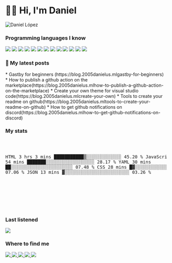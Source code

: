 <h1>👋🏻 Hi, I'm Daniel</h1>

![Daniel López](https://user-images.githubusercontent.com/44546966/102456167-0cfea900-4041-11eb-9e7b-b12ac323ca08.png)

### Programming languages I know
<p>
  <img src="https://img.shields.io/badge/HTML5-E34F26?style=for-the-badge&logo=html5&logoColor=white"/>
  <img src="https://img.shields.io/badge/CSS3-1572B6?style=for-the-badge&logo=css3&logoColor=white"/>
  <img src="https://img.shields.io/badge/JavaScript-F7DF1E?style=for-the-badge&logo=javascript&logoColor=black"/>
  <img src="https://img.shields.io/badge/Node.js-43853D?style=for-the-badge&logo=node.js&logoColor=white"/>
  <img src="https://img.shields.io/badge/Dart-0175C2?style=for-the-badge&logo=dart&logoColor=white"/>
  <img src="https://img.shields.io/badge/Markdown-000000?style=for-the-badge&logo=markdown&logoColor=white"/>
  <img src="https://img.shields.io/badge/Gatsby-663399?style=for-the-badge&logo=gatsby&logoColor=white"/>
  <img src="https://img.shields.io/badge/React-20232A?style=for-the-badge&logo=react&logoColor=61DAFB"/>
  <img src="https://img.shields.io/badge/Tailwind_CSS-38B2AC?style=for-the-badge&logo=tailwind-css&logoColor=white"/>
  <img src="https://img.shields.io/badge/Flutter-02569B?style=for-the-badge&logo=flutter&logoColor=white"/>
  <img src="https://img.shields.io/badge/Heroku-430098?style=for-the-badge&logo=heroku&logoColor=white"/>
  <img src="https://img.shields.io/badge/Google_Cloud-4285F4?style=for-the-badge&logo=google-cloud&logoColor=white"/>
  <img src="https://img.shields.io/badge/Amazon_AWS-232F3E?style=for-the-badge&logo=amazon-aws&logoColor=white"/>
</p>
<h3>📕 My latest posts</h3>
<!-- BLOG-POST-LIST:START -->
* Gastby for beginners (https://blog.2005danielus.mlgastby-for-beginners)
* How to publish a github action on the marketplace(https://blog.2005danielus.mlhow-to-publish-a-github-action-on-the-marketplace)
* Create your own theme for visual studio code(https://blog.2005danielus.mlcreate-your-own)
* Tools to create your readme on github(https://blog.2005danielus.mltools-to-create-your-readme-on-github)
* How to get github notifications on discord(https://blog.2005danielus.mlhow-to-get-github-notifications-on-discord)
<!-- BLOG-POST-LIST:END --><br>
<h3>My stats</h3>
<pre>
<!--START_SECTION:stats-->

HTML         3 hrs 3 mins    ███████████▒░░░░░░░░░░░░░   45.20 % 
JavaScript   1 hr 54 mins    ███████░░░░░░░░░░░░░░░░░░   28.17 % 
YAML         30 mins         ██░░░░░░░░░░░░░░░░░░░░░░░   07.48 % 
CSS          28 mins         █▓░░░░░░░░░░░░░░░░░░░░░░░   07.06 % 
JSON         13 mins         ▓░░░░░░░░░░░░░░░░░░░░░░░░   03.26 % 

<!--END_SECTION:stats-->
</pre><br>
<h3>Last listened</h3>
<img src="https://spotify-recently-played-readme.vercel.app/api?user=i7gstvsbinn4treva4q09c5gt&count=3"/><br>
<h3>Where to find me</h3>
<p>
  <a target="_blank" href="https://instagram.com/2005_danielus"><img src="https://img.shields.io/badge/Instagram-E4405F?style=for-the-badge&logo=instagram&logoColor=white">
  <a target="_blank" href="https://twitter.com/2005_danielus"><img src="https://img.shields.io/badge/Twitter-1DA1F2?style=for-the-badge&logo=twitter&logoColor=white">
  <a target="_blank" href="https://reddit.com/2005danielus"><img src="https://img.shields.io/badge/Reddit-FF4500?style=for-the-badge&logo=reddit&logoColor=white">
  <a target="_blank" href="https://discord.com/users/396298014295195649"><img src="https://img.shields.io/badge/Discord-7289DA?style=for-the-badge&logo=discord&logoColor=white">
  <a target="_blank" href="https://medium.com/dglobal"><img src="https://img.shields.io/badge/Medium-12100E?style=for-the-badge&logo=medium&logoColor=white">
</p>
